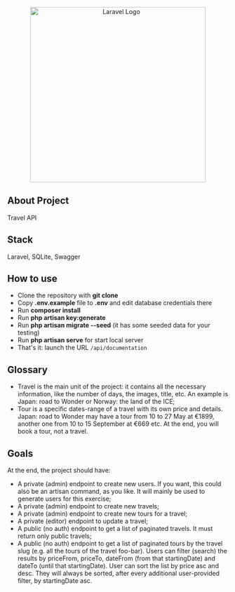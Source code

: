 <p align="center"><a href="https://laravel.com" target="_blank"><img src="https://raw.githubusercontent.com/laravel/art/master/logo-lockup/5%20SVG/2%20CMYK/1%20Full%20Color/laravel-logolockup-cmyk-red.svg" width="400" alt="Laravel Logo"></a></p>

## About Project

Travel API

## Stack

Laravel, SQLite, Swagger

## How to use

- Clone the repository with <b>git clone</b>
- Copy <b>.env.example</b> file to <b>.env</b> and edit database credentials there
- Run <b>composer install</b>
- Run <b>php artisan key:generate</b>
- Run <b>php artisan migrate --seed</b> (it has some seeded data for your testing)  
- Run <b>php artisan serve</b> for start local server
- That's it: launch the URL <code>/api/documentation</code>

## Glossary

- Travel is the main unit of the project: it contains all the necessary information, like the number of days, the images, title, etc. An example is Japan: road to Wonder or Norway: the land of the ICE;
- Tour is a specific dates-range of a travel with its own price and details. Japan: road to Wonder may have a tour from 10 to 27 May at €1899, another one from 10 to 15 September at €669 etc. At the end, you will book a tour, not a travel.

## Goals

At the end, the project should have:
- A private (admin) endpoint to create new users. If you want, this could also be an artisan command, as you like. It will mainly be used to generate users for this exercise;
- A private (admin) endpoint to create new travels;
- A private (admin) endpoint to create new tours for a travel;
- A private (editor) endpoint to update a travel;
- A public (no auth) endpoint to get a list of paginated travels. It must return only public travels;
- A public (no auth) endpoint to get a list of paginated tours by the travel slug (e.g. all the tours of the travel foo-bar). Users can filter (search) the results by priceFrom, priceTo, dateFrom (from that startingDate) and dateTo (until that startingDate). User can sort the list by price asc and desc. They will always be sorted, after every additional user-provided filter, by startingDate asc.
